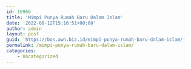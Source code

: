 ```yaml
---
id: 16966
title: 'Mimpi Punya Rumah Baru Dalam Islam'
date: '2022-08-12T15:16:51+00:00'
author: admin
layout: post
guid: 'https://bos.awn.biz.id/mimpi-punya-rumah-baru-dalam-islam/'
permalink: /mimpi-punya-rumah-baru-dalam-islam/
categories:
    - Uncategorized
---
```


